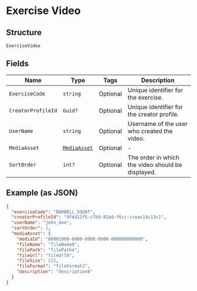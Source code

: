 
# Exercise Video

## Structure

`ExerciseVideo`

## Fields

| Name | Type | Tags | Description |
|  --- | --- | --- | --- |
| `ExerciseCode` | `string` | Optional | Unique identifier for the exercise. |
| `CreatorProfileId` | `Guid?` | Optional | Unique identifier for the creator profile. |
| `UserName` | `string` | Optional | Username of the user who created the video. |
| `MediaAsset` | [`MediaAsset`](../../doc/models/media-asset.md) | Optional | - |
| `SortOrder` | `int?` | Optional | The order in which the video should be displayed. |

## Example (as JSON)

```json
{
  "exerciseCode": "BARBELL_SQUAT",
  "creatorProfileId": "9fdd12f5-c7b9-82a8-f6cc-cceac14c13c1",
  "userName": "john_doe",
  "sortOrder": 1,
  "mediaAsset": {
    "mediaId": "00001080-0000-0000-0000-000000000000",
    "fileName": "fileName0",
    "filePath": "filePath4",
    "fileUrl": "fileUrl0",
    "fileSize": 212,
    "fileFormat": "fileFormat2",
    "description": "description6"
  }
}
```

